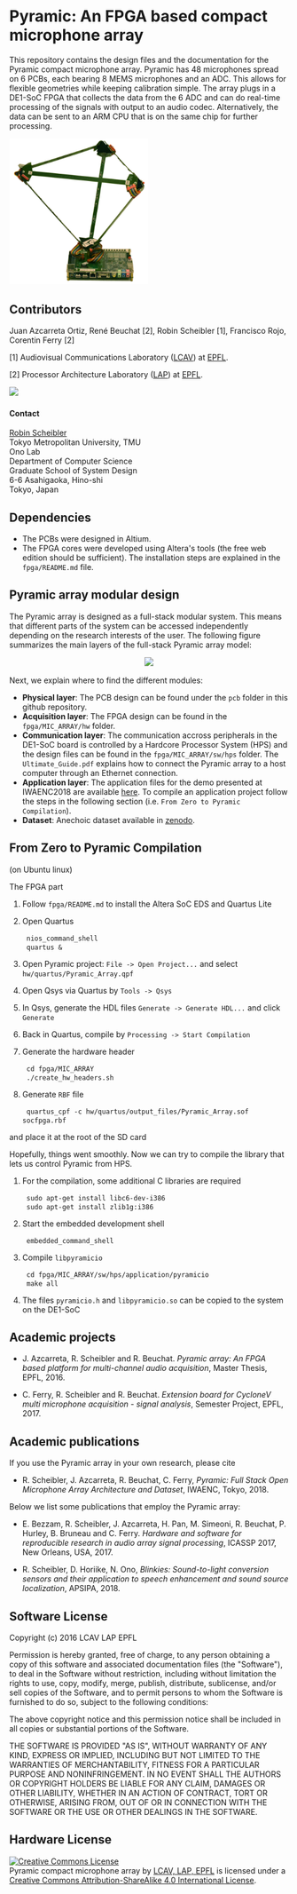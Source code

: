 Pyramic: An FPGA based compact microphone array
=========================

This repository contains the design files and the documentation for the Pyramic compact microphone array.
Pyramic has 48 microphones spread on 6 PCBs, each bearing 8 MEMS microphones and an ADC. This allows for
flexible geometries while keeping calibration simple. The array plugs in a DE1-SoC FPGA that collects
the data from the 6 ADC and can do real-time processing of the signals with output to an audio codec.
Alternatively, the data can be sent to an ARM CPU that is on the same chip for further processing.

<p align="left">
  <img src="https://raw.githubusercontent.com/LCAV/Pyramic/master/doc/pyramic.png" width="250"/>
</p>

Contributors
------------

Juan Azcarreta Ortiz, René Beuchat [2], Robin Scheibler [1], Francisco Rojo, Corentin Ferry [2]

[1] Audiovisual Communications Laboratory ([LCAV](http://lcav.epfl.ch)) at [EPFL](http://www.epfl.ch).

[2] Processor Architecture Laboratory ([LAP](http://lap.epfl.ch)) at [EPFL](http://www.epfl.ch).

<img src="http://lcav.epfl.ch/files/content/sites/lcav/files/images/Home/LCAV_anim_200.gif">

#### Contact

[Robin Scheibler](mailto:robin[at]tmu[dot]ac[dot]jp) <br> 
Tokyo Metropolitan University, TMU <br>
Ono Lab <br>
Department of Computer Science <br>
Graduate School of System Design <br>
6-6 Asahigaoka, Hino-shi <br>
Tokyo, Japan <br>

Dependencies
------------

* The PCBs were designed in Altium.
* The FPGA cores were developed using Altera's tools (the free web edition should be sufficient). The installation steps are explained in the `fpga/README.md` file.

Pyramic array modular design
--------------------------------

The Pyramic array is designed as a full-stack modular system. This means that different parts of the system
can be accessed independently depending on the research interests of the user. The following figure summarizes the
main layers of the full-stack Pyramic array model:

<p align="center">
  <img src="https://raw.githubusercontent.com/jazcarretao/Pyramic/master/doc/pyramic_layers.png" width="350"/>
</p>

Next, we explain where to find the different modules:

* **Physical layer**: The PCB design can be found under the `pcb` folder in this github repository.
* **Acquisition layer**: The FPGA design can be found in the `fpga/MIC_ARRAY/hw` folder.
* **Communication layer**: The communication accross peripherals in the DE1-SoC board is controlled by a Hardcore Processor System (HPS) and the design files can be found in the `fpga/MIC_ARRAY/sw/hps` folder. The `Ultimate_Guide.pdf` explains how to connect the Pyramic array to a host computer through an Ethernet connection.
* **Application layer**: The application files for the demo presented at IWAENC2018 are available [here](https://github.com/fakufaku/pyramic-demo). To compile an application project follow the steps in the following section (i.e. `From Zero to Pyramic Compilation`).
* **Dataset**: Anechoic dataset available in [zenodo](https://zenodo.org/record/1209563#.W5qOkkxuKUk).

From Zero to Pyramic Compilation
--------------------------------

(on Ubuntu linux)

The FPGA part

1. Follow `fpga/README.md` to install the Altera SoC EDS and Quartus Lite
2. Open Quartus
    
        nios_command_shell
        quartus &

3. Open Pyramic project: `File -> Open Project...` and select `hw/quartus/Pyramic_Array.qpf`
4. Open Qsys via Quartus by `Tools -> Qsys`
5. In Qsys, generate the HDL files `Generate -> Generate HDL...` and click `Generate`
6. Back in Quartus, compile by `Processing -> Start Compilation`
7. Generate the hardware header

        cd fpga/MIC_ARRAY
        ./create_hw_headers.sh

8. Generate `RBF` file

        quartus_cpf -c hw/quartus/output_files/Pyramic_Array.sof socfpga.rbf

  and place it at the root of the SD card

Hopefully, things went smoothly. Now we can try to compile the library that lets us
control Pyramic from HPS.

1. For the compilation, some additional C libraries are required

        sudo apt-get install libc6-dev-i386
        sudo apt-get install zlib1g:i386

2. Start the embedded development shell

        embedded_command_shell

3. Compile `libpyramicio`

        cd fpga/MIC_ARRAY/sw/hps/application/pyramicio
        make all

4. The files `pyramicio.h` and `libpyramicio.so` can be copied to the system on the DE1-SoC

Academic projects
---------------------

* J\. Azcarreta, R. Scheibler and R. Beuchat. *Pyramic array: An FPGA based platform for multi-channel audio acquisition*, Master Thesis, EPFL, 2016.

* C\. Ferry, R. Scheibler and R. Beuchat. *Extension board for CycloneV multi microphone acquisition - signal analysis*, Semester Project, EPFL, 2017.

Academic publications
---------------------

If you use the Pyramic array in your own research, please cite 

* R\. Scheibler, J. Azcarreta, R. Beuchat, C. Ferry, *Pyramic: Full Stack Open Microphone Array Architecture and Dataset*, IWAENC, Tokyo, 2018.
  
Below we list some publications that employ the Pyramic array:

* E\. Bezzam, R. Scheibler, J. Azcarreta, H. Pan, M. Simeoni, R. Beuchat, P. Hurley, B. Bruneau and C. Ferry. *Hardware and software for reproducible research in audio array signal processing*, ICASSP 2017, New Orleans, USA, 2017.

* R\. Scheibler,  D. Horiike,  N. Ono, *Blinkies:  Sound-to-light conversion sensors and their application to
speech enhancement and sound source localization*, APSIPA, 2018.


Software License
----------------

Copyright (c) 2016 LCAV LAP EPFL

Permission is hereby granted, free of charge, to any person obtaining a copy of this software and associated documentation files (the "Software"), to deal in the Software without restriction, including without limitation the rights to use, copy, modify, merge, publish, distribute, sublicense, and/or sell copies of the Software, and to permit persons to whom the Software is furnished to do so, subject to the following conditions:

The above copyright notice and this permission notice shall be included in all copies or substantial portions of the Software.

THE SOFTWARE IS PROVIDED "AS IS", WITHOUT WARRANTY OF ANY KIND, EXPRESS OR IMPLIED, INCLUDING BUT NOT LIMITED TO THE WARRANTIES OF MERCHANTABILITY, FITNESS FOR A PARTICULAR PURPOSE AND NONINFRINGEMENT. IN NO EVENT SHALL THE AUTHORS OR COPYRIGHT HOLDERS BE LIABLE FOR ANY CLAIM, DAMAGES OR OTHER LIABILITY, WHETHER IN AN ACTION OF CONTRACT, TORT OR OTHERWISE, ARISING FROM, OUT OF OR IN CONNECTION WITH THE SOFTWARE OR THE USE OR OTHER DEALINGS IN THE SOFTWARE.

Hardware License
----------------

<a rel="license" href="http://creativecommons.org/licenses/by-sa/4.0/"><img
alt="Creative Commons License" style="border-width:0"
src="https://i.creativecommons.org/l/by-sa/4.0/88x31.png" /></a><br /><span
xmlns:dct="http://purl.org/dc/terms/" property="dct:title">Pyramic compact
microphone array</span> by <a xmlns:cc="http://creativecommons.org/ns#"
href="http://lcav.epfl.ch" property="cc:attributionName"
rel="cc:attributionURL">LCAV, LAP, EPFL</a> is licensed under a <a
rel="license" href="http://creativecommons.org/licenses/by-sa/4.0/">Creative
Commons Attribution-ShareAlike 4.0 International License</a>.
